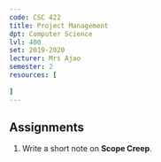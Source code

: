 ```yaml
---
code: CSC 422
title: Project Management
dpt: Computer Science
lvl: 400
set: 2019-2020
lecturer: Mrs Ajao
semester: 2
resources: [
    
]
---
```


## Assignments

1. Write a short note on **Scope Creep**.
